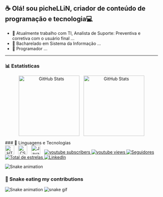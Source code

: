 
## ☕ Olá! sou picheLLiN, criador de conteúdo de programação e tecnologia💻

- 🔭 Atualmente trabalho com TI, Analista de Suporte: Preventiva e corretiva com o usuário final ...
- 🎒 Bacharelado em Sistema da Informação ...
- 🌱 Programador ...
------------------------------
### 📊 Estatísticas
<div align="center">
    <p>
        <img 
            align="center" 
            alt="GitHub Stats" 
            height="200" 
            style="padding-right: 10px;" 
            src="https://github-readme-stats.vercel.app/api?username=Pichellin&show_icons=true&theme=tokyonight&include_all_commits=true&locale=pt-br" 
        />
        <img 
            align="center" 
            alt="GitHub Stats" 
            height="200" 
            src="https://github-readme-stats.vercel.app/api/top-langs/?username=Pichellin&theme=tokyonight&layout=compact&custom_title=Tecnologias&langs_count=9" 
        />
    </p>
</div>
### 🤖 Linguagens e Tecnologias
<div align="center">
    <img 
        align="left" 
        alt="HTML"
        title="HTML" 
        width="30px" 
        style="padding-right: 10px;" 
        src="https://cdn.jsdelivr.net/gh/devicons/devicon@latest/icons/html5/html5-original.svg" 
    />
    <img 
        align="left" 
        alt="CSS" 
        title="CSS"
        width="30px" 
        style="padding-right: 10px;" 
        src="https://cdn.jsdelivr.net/gh/devicons/devicon@latest/icons/css3/css3-original.svg" 
    />
    <img 
        align="left" 
        alt="JavaScript" 
        title="JavaScript"
        width="30px" 
        style="padding-right: 10px;" 
        src="https://cdn.jsdelivr.net/gh/devicons/devicon@latest/icons/javascript/javascript-original.svg" 
    />
    <!--
    <img 
        align="left" 
        alt="TypeScript"
        title="TypeScript" 
        width="30px" 
        style="padding-right: 10px;" 
        src="https://cdn.jsdelivr.net/gh/devicons/devicon@latest/icons/typescript/typescript-original.svg" 
    />
    <img 
        align="left" 
        alt="React"
        title="React" 
        width="30px" 
        style="padding-right: 10px;" 
        src="https://cdn.jsdelivr.net/gh/devicons/devicon@latest/icons/react/react-original.svg" 
    />
    <img 
        align="left" 
        alt="Next.js" 
        title="Next.js"
        width="30px" 
        style="padding-right: 10px;" 
        src="https://cdn.jsdelivr.net/gh/devicons/devicon@latest/icons/nextjs/nextjs-original.svg" 
    />
    <img 
        align="left" 
        alt="Bootstrap"
        title="Bootstrap" 
        width="30px" 
        style="padding-right: 10px;" 
        src="https://cdn.jsdelivr.net/gh/devicons/devicon@latest/icons/bootstrap/bootstrap-original.svg" 
    />
    <img 
        align="left" 
        alt="Tailwind" 
        title="Tailwind"
        width="30px" 
        style="padding-right: 10px;" 
        src="https://cdn.jsdelivr.net/gh/devicons/devicon@latest/icons/tailwindcss/tailwindcss-original.svg" 
    />
    <img 
        align="left" 
        alt="SASS" 
        title="SASS"
        width="30px" 
        style="padding-right: 10px;" 
        src="https://cdn.jsdelivr.net/gh/devicons/devicon@latest/icons/sass/sass-original.svg" 
    />
    <img 
        align="left" 
        alt="PHP" 
        title="PHP"
        width="30px" 
        style="padding-right: 10px;" 
        src="https://cdn.jsdelivr.net/gh/devicons/devicon@latest/icons/php/php-original.svg" 
    />
    <img 
        align="left" 
        alt="Laravel" 
        title="Laravel"
        width="30px" 
        style="padding-right: 10px;" 
        src="https://cdn.jsdelivr.net/gh/devicons/devicon@latest/icons/laravel/laravel-original.svg" 
    />
    <img 
        align="left" 
        alt="JQuery" 
        title="JQuery"
        width="30px" 
        style="padding-right: 10px;" 
        src="https://cdn.jsdelivr.net/gh/devicons/devicon@latest/icons/jquery/jquery-original.svg" 
    />
    <img 
        align="left" 
        alt="Git" 
        title="Git"
        width="30px" 
        style="padding-right: 10px;" 
        src="https://cdn.jsdelivr.net/gh/devicons/devicon@latest/icons/git/git-original.svg" 
    />
    <img 
        align="left" 
        alt="Python" 
        title="Python"
        width="30px" 
        style="padding-right: 10px;" 
        src="https://cdn.jsdelivr.net/gh/devicons/devicon@latest/icons/python/python-original.svg" 
    />
    -->
</div>
<div>
<!--
  <a href="http://www.youtube.com/@pichellin" target="_blank"><img src="https://img.shields.io/badge/YouTube-FF0000?style=for-the-badge&logo=youtube&logoColor=white" target="_blank"></a>
  <a href="https://instagram.com/pichellin" target="_blank"><img src="https://img.shields.io/badge/-Instagram-%23E4405F?style=for-the-badge&logo=instagram&logoColor=white" target="_blank"></a>
 	<a href="https://www.twitch.tv/pichellin" target="_blank"><img src="https://img.shields.io/badge/Twitch-9146FF?style=for-the-badge&logo=twitch&logoColor=white" target="_blank"></a>
 <a href="https://discord.gg/wagxzStdcR" target="_blank"><img src="https://img.shields.io/badge/Discord-7289DA?style=for-the-badge&logo=discord&logoColor=white" target="_blank"></a> 
  <a href = "mailto:pichellin@gmail.com"><img src="https://img.shields.io/badge/-Gmail-%23333?style=for-the-badge&logo=gmail&logoColor=white" target="_blank"></a>
  <a href = "mailto:celio_pichellin@hotmail.com"><img src="https://img.shields.io/badge/-Hotmail-%23333?style=for-the-badge&logo=hotmail&logoColor=white" target="_blank"></a>
  <a href="https://www.linkedin.com/in/pichellin-45875016a" target="_blank"><img src="https://img.shields.io/badge/-LinkedIn-%230077B5?style=for-the-badge&logo=linkedin&logoColor=white" target="_blank"></a>
-->
</div>
<div>
  <p align="left">
    <a href="http://www.youtube.com/@pichellin?sub_confirmation=1" target="_blank">
        <img 
            alt="youtube subscribers" 
            title="Inscreva-se no meu canal" 
            src="https://custom-icon-badges.demolab.com/youtube/channel/subscribers/UClJpuDt5uyDrsmyGXE3Gf5w?color=%23bbbbbb&label=Inscreva-se&logo=video&logoColor=white&style=for-the-badge&labelColor=FF0000&logoColor=white"
        />
    </a>
    <a href="https://www.youtube.com/@pichellin" target="_blank">
        <img 
            alt="youtube views" 
            title="Vizualizações no YouTube" 
            src="https://custom-icon-badges.demolab.com/youtube/channel/views/UClJpuDt5uyDrsmyGXE3Gf5w?color=%23bbbbbb&logo=eye&logoColor=white&style=for-the-badge&labelColor=FF0000&logoColor=white"
        />
    </a>
    <a href="https://github.com/Pichellin?tab=followers" target="_blank">
        <img 
            alt="Seguidores" 
            title="Me siga no GitHub" 
            src="https://custom-icon-badges.demolab.com/github/followers/Pichellin?color=bbbbbb&labelColor=096BDE&style=for-the-badge&logo=github&label=Seguidores&logoColor=white"
        />
    </a>
    <a href="https://github.com/Pichellin?tab=repositories&sort=stargazers" target="_blank">
        <img 
            alt="Total de estrelas" 
            title="Total de estrelas GitHub" 
            src="https://custom-icon-badges.demolab.com/github/stars/Pichellin?color=bbbbbb&style=for-the-badge&labelColor=096BDE&logo=star&label=estrelas&logoColor=white"
        />
    </a>
    <a href="https://www.linkedin.com/in/pichellin-45875016a" target="_blank">
        <img
            alt="LinkedIn"
            title="Meu Curriculum oficial"
            src="https://img.shields.io/badge/-LinkedIn-%230077B5?style=for-the-badge&logo=linkedin&logoColor=white"
        />
    </a>
</p>

![Snake animation](https://github.com/Pichellin/Pichellin/blob/output/github-contribution-grid-snake.svg)
### 🐍 Snake eating my contributions
![Snake animation](https://github.com/Pichellin/Pichellin/raw/output/github-contribution-grid-snake.svg)
![snake gif](https://github.com/Pichellin/Pichellin/raw/output/github-contribution-grid-snake.svg)